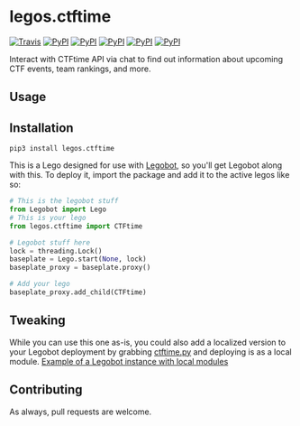 # legos.ctftime

[![Travis](https://img.shields.io/travis/bbriggs/legos.ctftime.svg)](https://travis-ci.org/bbriggs/legos.ctftime) [![PyPI](https://img.shields.io/pypi/pyversions/legos.ctftime.svg)](https://pypi.python.org/pypi/legos.ctftime) [![PyPI](https://img.shields.io/pypi/v/legos.ctftime.svg)](https://pypi.python.org/pypi/legos.ctftime) [![PyPI](https://img.shields.io/pypi/wheel/legos.ctftime.svg)](https://pypi.python.org/pypi/legos.ctftime) [![PyPI](https://img.shields.io/pypi/l/legos.ctftime.svg)](https://pypi.python.org/pypi/legos.ctftime) [![PyPI](https://img.shields.io/pypi/status/legos.ctftime.svg)](https://pypi.python.org/pypi/legos.ctftime)

Interact with CTFtime API via chat to find out information about upcoming CTF events, team rankings, and more.

## Usage

## Installation

`pip3 install legos.ctftime`

This is a Lego designed for use with [Legobot](https://github.com/bbriggs/Legobot), so you'll get Legobot along with this. To deploy it, import the package and add it to the active legos like so:

```python
# This is the legobot stuff
from Legobot import Lego
# This is your lego
from legos.ctftime import CTFtime

# Legobot stuff here
lock = threading.Lock()
baseplate = Lego.start(None, lock)
baseplate_proxy = baseplate.proxy()

# Add your lego
baseplate_proxy.add_child(CTFtime)
```

## Tweaking

While you can use this one as-is, you could also add a localized version to your Legobot deployment by grabbing [ctftime.py](legos/ctftime.py) and deploying is as a local module. [Example of a Legobot instance with local modules](https://github.com/voxpupuli/thevoxfox/)

## Contributing

As always, pull requests are welcome.


